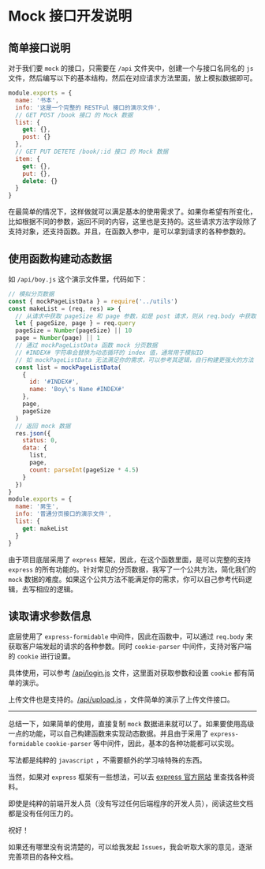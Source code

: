 # Mock 接口开发说明


## 简单接口说明

对于我们要 `mock` 的接口，只需要在 `/api` 文件夹中，创建一个与接口名同名的 `js` 文件，然后编写以下的基本结构，然后在对应请求方法里面，放上模拟数据即可。

```js
module.exports = {
  name: '书本',
  info: '这是一个完整的 RESTFul 接口的演示文件',
  // GET POST /book 接口 的 Mock 数据
  list: {
    get: {},
    post: {}
  },
  // GET PUT DETETE /book/:id 接口 的 Mock 数据
  item: {
    get: {},
    put: {},
    delete: {}
  }
}
```

在最简单的情况下，这样做就可以满足基本的使用需求了。如果你希望有所变化，比如根据不同的参数，返回不同的内容，这里也是支持的。这些请求方法字段除了支持对象，还支持函数。并且，在函数入参中，是可以拿到请求的各种参数的。

## 使用函数构建动态数据

如 `/api/boy.js` 这个演示文件里，代码如下：

```js
// 模拟分页数据
const { mockPageListData } = require('../utils')
const makeList = (req, res) => {
  // 从请求中获取 pageSize 和 page 参数，如是 post 请求，则从 req.body 中获取
  let { pageSize, page } = req.query
  pageSize = Number(pageSize) || 10
  page = Number(page) || 1
  // 通过 mockPageListData 函数 mock 分页数据
  // #INDEX# 字符串会替换为动态循环的 index 值，通常用于模拟ID
  // 如 mockPageListData 无法满足你的需求，可以参考其逻辑，自行构建更强大的方法
  const list = mockPageListData(
    {
      id: '#INDEX#',
      name: 'Boy\'s Name #INDEX#'
    },
    page,
    pageSize
  )
  // 返回 mock 数据
  res.json({
    status: 0,
    data: {
      list,
      page,
      count: parseInt(pageSize * 4.5)
    }
  })
}
module.exports = {
  name: '男生',
  info: '普通分页接口的演示文件',
  list: {
    get: makeList
  }
}
```

由于项目底层采用了 `express` 框架，因此，在这个函数里面，是可以完整的支持 `express` 的所有功能的。针对常见的分页数据，我写了一个公共方法，简化我们的 `mock` 数据的难度。如果这个公共方法不能满足你的需求，你可以自己参考代码逻辑，去写相应的逻辑。

## 读取请求参数信息

底层使用了 `express-formidable` 中间件，因此在函数中，可以通过 `req.body` 来获取客户端发起的请求的各种参数。同时 `cookie-parser` 中间件，支持对客户端的 `cookie` 进行设置。

具体使用，可以参考 [/api/login.js](https://github.com/fengcms/simple-mock/blob/master/api/login.js) 文件，这里面对获取参数和设置 `cookie` 都有简单的演示。

上传文件也是支持的。[/api/upload.js](https://github.com/fengcms/simple-mock/blob/master/api/upload.js) ，文件简单的演示了上传文件接口。

----

总结一下，如果简单的使用，直接复制 `mock` 数据进来就可以了。如果要使用高级一点的功能，可以自己构建函数来实现动态数据。并且由于采用了  `express-formidable` `cookie-parser` 等中间件，因此，基本的各种功能都可以实现。

写法都是纯粹的 `javascript` ，不需要额外的学习啥特殊的东西。

当然，如果对 `express` 框架有一些想法，可以去 [express 官方网站](https://expressjs.com/zh-cn/) 里查找各种资料。

即使是纯粹的前端开发人员（没有写过任何后端程序的开发人员），阅读这些文档都是没有任何压力的。

祝好！

如果还有哪里没有说清楚的，可以给我发起 `Issues`，我会听取大家的意见，逐渐完善项目的各种文档。


